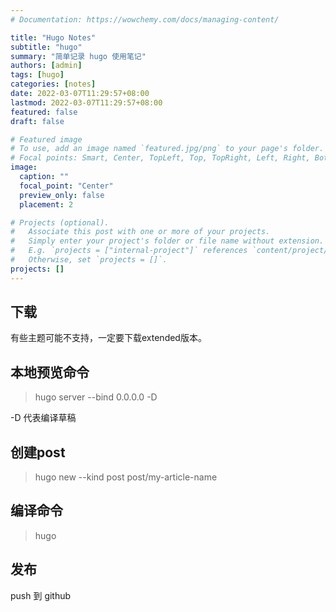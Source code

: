 ```yaml
---
# Documentation: https://wowchemy.com/docs/managing-content/

title: "Hugo Notes"
subtitle: "hugo"
summary: "简单记录 hugo 使用笔记"
authors: [admin]
tags: [hugo]
categories: [notes]
date: 2022-03-07T11:29:57+08:00
lastmod: 2022-03-07T11:29:57+08:00
featured: false
draft: false

# Featured image
# To use, add an image named `featured.jpg/png` to your page's folder.
# Focal points: Smart, Center, TopLeft, Top, TopRight, Left, Right, BottomLeft, Bottom, BottomRight.
image:
  caption: ""
  focal_point: "Center"
  preview_only: false
  placement: 2

# Projects (optional).
#   Associate this post with one or more of your projects.
#   Simply enter your project's folder or file name without extension.
#   E.g. `projects = ["internal-project"]` references `content/project/deep-learning/index.md`.
#   Otherwise, set `projects = []`.
projects: []
---
```


## 下载

有些主题可能不支持，一定要下载extended版本。

## 本地预览命令

> hugo server --bind 0.0.0.0 -D

-D 代表编译草稿

## 创建post

> hugo new --kind post post/my-article-name

## 编译命令

> hugo

## 发布

push 到 github

